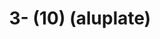 ---
inv_num: 2022-041
add_credit:
url: 2022-041
title: 3- (10) (aluplate)
year: '2022'
display_year: '2022'
medium: Raw aluplate aluminium
dims: 200 x 100 cm
pitch: alu / track suits / majerus ;-)
ps:
live_url:
youtube:
related_code: https://github.com/coryarcangel/alu
subheading:
download:
commission:
related:
layout: things-i-made
---